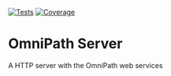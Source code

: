 [![Tests][badge-ci]][link-ci]
[![Coverage][badge-cov]][link-cov]

[badge-cov]: https://codecov.io/github/saezlab/omnipath-server/graph/badge.svg
[link-cov]: https://codecov.io/github/saezlab/omnipath-server
[badge-ci]: https://img.shields.io/github/actions/workflow/status/saezlab/omnipath-server/ci.yaml?branch=main
[link-ci]: https://github.com/saezlab/omnipath-server/actions/workflows/ci.yaml

# OmniPath Server

A HTTP server with the OmniPath web services
